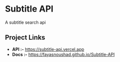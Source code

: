 # Subtitle API
A subtitle search api

## Project Links

- **API :-** https://subtitle-api.vercel.app
- **Docs :-** https://fayasnoushad.github.io/Subtitle-API
